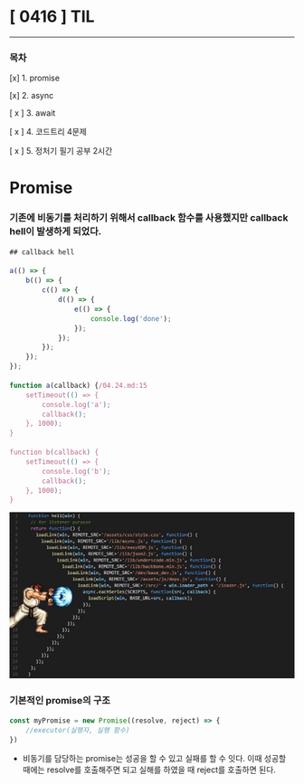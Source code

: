 # [ 0416 ] TIL

---

### 목차

[x]  1. promise

[x] 2. async

[ x ] 3. await

[ x ] 4. 코드트리 4문제

[ x ] 5. 정처기 필기 공부 2시간 



# Promise

### 기존에 비동기를 처리하기 위해서 callback 함수를 사용했지만 callback hell이 발생하게 되었다.

```js
## callback hell

a(() => {
    b(() => {
        c(() => {
            d(() => {
                e(() => {
                    console.log('done');
                });
            });
        });
    });
});

function a(callback) {/04.24.md:15
    setTimeout(() => {
        console.log('a');
        callback();
    }, 1000);
}

function b(callback) {
    setTimeout(() => {
        console.log('b');
        callback();
    }, 1000);
}

```


![callback지옥.png](/img/callback지옥.png)


### 기본적인 promise의 구조 
```js
const myPromise = new Promise((resolve, reject) => {
    //executor(실행자, 실행 함수)
})
```
- 비동기를 담당하는 promise는 성공을 할 수 있고 실패를 할 수 잇다. 이때 성공할 때에는 resolve를 호출해주면 되고 실해를 하였을 때 reject를 호출하면 된다.


